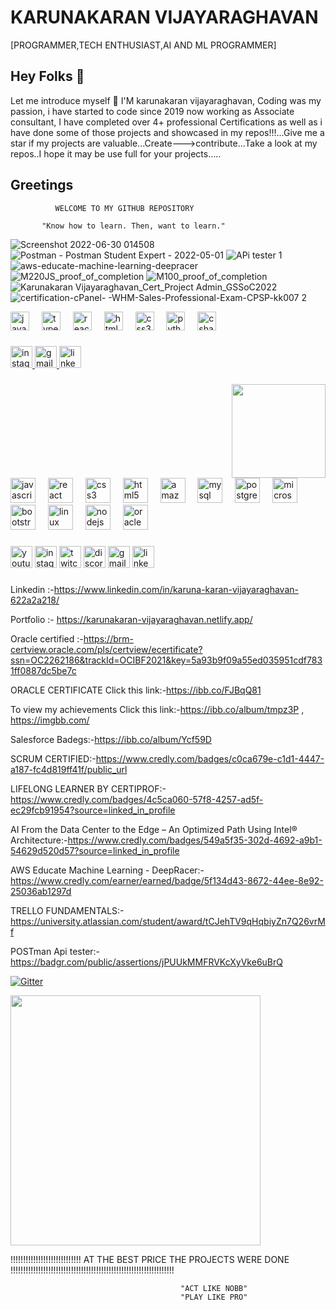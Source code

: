 # KARUNAKARAN VIJAYARAGHAVAN
[PROGRAMMER,TECH ENTHUSIAST,AI AND ML PROGRAMMER]

## Hey Folks 👋

Let me introduce myself :slightly_smiling_face:
 I'M karunakaran vijayaraghavan, Coding was my passion, i have started to code since 2019 now working as Associate consultant, I have completed over 4+ professional Certifications as well as i have done some of those projects and showcased in my repos!!!...Give me a star if my projects are valuable...Create--->contribute...Take a look at my repos..I hope it may be use full for your projects.....
 
## Greetings

              WELCOME TO MY GITHUB REPOSITORY
       
           "Know how to learn. Then, want to learn."
       
       
   ![Screenshot 2022-06-30 014508](https://user-images.githubusercontent.com/66834895/176536657-b164a4aa-4758-4c1f-9d8f-fe4a2ea3b2f6.jpg)
   ![Postman - Postman Student Expert - 2022-05-01](https://user-images.githubusercontent.com/66834895/176536959-3f9d75df-c238-4701-9b55-8971815b9dff.png)
![APi tester 1](https://user-images.githubusercontent.com/66834895/176537002-0b0b9d9c-257f-4b3b-a5b5-f8f417d80cff.jpg)
![aws-educate-machine-learning-deepracer](https://user-images.githubusercontent.com/66834895/176537048-e84edafe-55d1-4f3e-9d70-125dc5c74ce2.png)
![M220JS_proof_of_completion](https://user-images.githubusercontent.com/66834895/176537155-caf4232a-8a3a-460d-a6f0-75f4f5140ad1.jpg)
![M100_proof_of_completion](https://user-images.githubusercontent.com/66834895/176537305-5709b734-a5fa-49d3-b206-c7183999f09d.jpg)
![Karunakaran Vijayaraghavan_Cert_Project Admin_GSSoC2022](https://user-images.githubusercontent.com/66834895/181291451-f2181af9-c709-4351-ad7e-5291da87e8d1.png)
![certification-cPanel- -WHM-Sales-Professional-Exam-CPSP-kk007 2](https://user-images.githubusercontent.com/66834895/181292407-96137263-c952-4dce-842f-e49442e773c6.jpeg)

<div align="left">
  <img src="https://cdn.jsdelivr.net/gh/devicons/devicon/icons/javascript/javascript-original.svg" height="30" alt="javascript logo"  />
  <img width="12" />
  <img src="https://cdn.jsdelivr.net/gh/devicons/devicon/icons/typescript/typescript-original.svg" height="30" alt="typescript logo"  />
  <img width="12" />
  <img src="https://cdn.jsdelivr.net/gh/devicons/devicon/icons/react/react-original.svg" height="30" alt="react logo"  />
  <img width="12" />
  <img src="https://cdn.jsdelivr.net/gh/devicons/devicon/icons/html5/html5-original.svg" height="30" alt="html5 logo"  />
  <img width="12" />
  <img src="https://cdn.jsdelivr.net/gh/devicons/devicon/icons/css3/css3-original.svg" height="30" alt="css3 logo"  />
  <img width="12" />
  <img src="https://cdn.jsdelivr.net/gh/devicons/devicon/icons/python/python-original.svg" height="30" alt="python logo"  />
  <img width="12" />
  <img src="https://cdn.jsdelivr.net/gh/devicons/devicon/icons/csharp/csharp-original.svg" height="30" alt="csharp logo"  />
</div>

###

<div align="left">
  <a href="likesweetansspicy" target="_blank">
    <img src="https://img.shields.io/static/v1?message=Instagram&logo=instagram&label=&color=E4405F&logoColor=white&labelColor=&style=for-the-badge" height="35" alt="instagram logo"  />
  </a>
  <a href="kk123karuna@gmail.com" target="_blank">
    <img src="https://img.shields.io/static/v1?message=Gmail&logo=gmail&label=&color=D14836&logoColor=white&labelColor=&style=for-the-badge" height="35" alt="gmail logo"  />
  </a>
  <a href="https://www.linkedin.com/in/karuna-karan-vijayaraghavan-622a2a218/" target="_blank">
    <img src="https://img.shields.io/static/v1?message=LinkedIn&logo=linkedin&label=&color=0077B5&logoColor=white&labelColor=&style=for-the-badge" height="35" alt="linkedin logo"  />
  </a>
</div>

###

<img align="right" height="150" src="https://i.imgflip.com/65efzo.gif"  />

###

<br clear="both">

<div align="left">
  <img src="https://cdn.jsdelivr.net/gh/devicons/devicon/icons/javascript/javascript-original.svg" height="40" alt="javascript logo"  />
  <img width="12" />
  <img src="https://cdn.jsdelivr.net/gh/devicons/devicon/icons/react/react-original.svg" height="40" alt="react logo"  />
  <img width="12" />
  <img src="https://cdn.jsdelivr.net/gh/devicons/devicon/icons/css3/css3-original.svg" height="40" alt="css3 logo"  />
  <img width="12" />
  <img src="https://cdn.jsdelivr.net/gh/devicons/devicon/icons/html5/html5-original.svg" height="40" alt="html5 logo"  />
  <img width="12" />
  <img src="https://cdn.jsdelivr.net/gh/devicons/devicon/icons/amazonwebservices/amazonwebservices-original.svg" height="40" alt="amazonwebservices logo"  />
  <img width="12" />
  <img src="https://cdn.jsdelivr.net/gh/devicons/devicon/icons/mysql/mysql-original.svg" height="40" alt="mysql logo"  />
  <img width="12" />
  <img src="https://cdn.jsdelivr.net/gh/devicons/devicon/icons/postgresql/postgresql-original.svg" height="40" alt="postgresql logo"  />
  <img width="12" />
  <img src="https://cdn.jsdelivr.net/gh/devicons/devicon/icons/microsoftsqlserver/microsoftsqlserver-plain.svg" height="40" alt="microsoftsqlserver logo"  />
  <img width="12" />
  <img src="https://cdn.jsdelivr.net/gh/devicons/devicon/icons/bootstrap/bootstrap-original.svg" height="40" alt="bootstrap logo"  />
  <img width="12" />
  <img src="https://cdn.jsdelivr.net/gh/devicons/devicon/icons/linux/linux-original.svg" height="40" alt="linux logo"  />
  <img width="12" />
  <img src="https://cdn.jsdelivr.net/gh/devicons/devicon/icons/nodejs/nodejs-original.svg" height="40" alt="nodejs logo"  />
  <img width="12" />
  <img src="https://cdn.jsdelivr.net/gh/devicons/devicon/icons/oracle/oracle-original.svg" height="40" alt="oracle logo"  />
</div>

###

<div align="left">
  <img src="https://img.shields.io/static/v1?message=Youtube&logo=youtube&label=&color=FF0000&logoColor=white&labelColor=&style=for-the-badge" height="35" alt="youtube logo"  />
  <img src="https://img.shields.io/static/v1?message=Instagram&logo=instagram&label=&color=E4405F&logoColor=white&labelColor=&style=for-the-badge" height="35" alt="instagram logo"  />
  <img src="https://img.shields.io/static/v1?message=Twitch&logo=twitch&label=&color=9146FF&logoColor=white&labelColor=&style=for-the-badge" height="35" alt="twitch logo"  />
  <img src="https://img.shields.io/static/v1?message=Discord&logo=discord&label=&color=7289DA&logoColor=white&labelColor=&style=for-the-badge" height="35" alt="discord logo"  />
  <img src="https://img.shields.io/static/v1?message=Gmail&logo=gmail&label=&color=D14836&logoColor=white&labelColor=&style=for-the-badge" height="35" alt="gmail logo"  />
  <img src="https://img.shields.io/static/v1?message=LinkedIn&logo=linkedin&label=&color=0077B5&logoColor=white&labelColor=&style=for-the-badge" height="35" alt="linkedin logo"  />
</div>



###




   
      
Linkedin :-https://www.linkedin.com/in/karuna-karan-vijayaraghavan-622a2a218/

Portfolio :- https://karunakaran-vijayaraghavan.netlify.app/

Oracle certified :-https://brm-certview.oracle.com/pls/certview/ecertificate?ssn=OC2262186&trackId=OCIBF2021&key=5a93b9f09a55ed035951cdf7831ff0887dc5be7c

ORACLE CERTIFICATE Click this link:-https://ibb.co/FJBqQ81

To view my achievements Click this link:-https://ibb.co/album/tmpz3P , https://imgbb.com/

Salesforce Badegs:-https://ibb.co/album/Ycf59D

SCRUM CERTIFIED:-https://www.credly.com/badges/c0ca679e-c1d1-4447-a187-fc4d819ff41f/public_url

LIFELONG LEARNER BY CERTIPROF:-https://www.credly.com/badges/4c5ca060-57f8-4257-ad5f-ec29fcb91954?source=linked_in_profile

AI From the Data Center to the Edge – An Optimized Path Using Intel® Architecture:-https://www.credly.com/badges/549a5f35-302d-4692-a9b1-54629d520d57?source=linked_in_profile

AWS Educate Machine Learning - DeepRacer:-https://www.credly.com/earner/earned/badge/5f134d43-8672-44ee-8e92-25036ab1297d

TRELLO FUNDAMENTALS:-https://university.atlassian.com/student/award/tCJehTV9qHqbiyZn7Q26vrMf

POSTman Api tester:-https://badgr.com/public/assertions/jPUUkMMFRVKcXyVke6uBrQ

[![Gitter](https://badges.gitter.im/karunakaran186/community.svg)](https://gitter.im/karunakaran186/community?utm_source=badge&utm_medium=badge&utm_campaign=pr-badge)

<img alt="" width="400" src="https://metrics.lecoq.io/karunakaran186?template=classic&isocalendar=1&languages=1&stars=1&followup=1&people=1&code=1&activity=1&achievements=1&notable=1&discussions=1&lines=1&repositories=1&introduction=1&repositories=100&repositories.batch=100&repositories.forks=false&repositories.affiliations=owner&isocalendar.duration=half-year&languages.limit=8&languages.threshold=0%25&languages.colors=github&languages.sections=most-used&languages.indepth=false&languages.analysis.timeout=15&languages.categories=markup%2C%20programming&languages.recent.categories=markup%2C%20programming&languages.recent.load=300&languages.recent.days=14&stars.limit=4&followup.sections=repositories&followup.indepth=false&people.limit=24&people.identicons=false&people.size=28&people.types=followers%2C%20following&people.shuffle=false&code.lines=12&code.load=100&code.days=3&code.visibility=public&activity.limit=5&activity.load=300&activity.days=14&activity.visibility=all&activity.timestamps=false&activity.filter=all&achievements.threshold=C&achievements.secrets=true&achievements.display=detailed&achievements.limit=0&notable.from=organization&notable.repositories=false&notable.indepth=false&notable.types=commit&discussions.categories=true&discussions.categories.limit=0&introduction.title=true&config.timezone=Asia%2FCalcutta">








 
 !!!!!!!!!!!!!!!!!!!!!!!!!!!! AT THE BEST PRICE THE PROJECTS WERE DONE !!!!!!!!!!!!!!!!!!!!!!!!!!!!!!!!!!!!!!!!!!!!!!!!!!!!!!!!!!!!!!!!!
 

 


                                          "ACT LIKE NOBB"
                                          "PLAY LIKE PRO"
                                          






